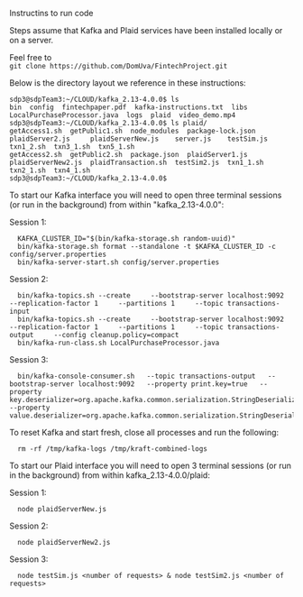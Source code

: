 Instructins to run code

Steps assume that Kafka and Plaid services have been installed locally or on a server.  

Feel free to  
``` git clone https://github.com/DomUva/FintechProject.git ```

Below is the directory layout we reference in these instructions:
  ```
  sdp3@sdpTeam3:~/CLOUD/kafka_2.13-4.0.0$ ls
  bin  config  fintechpaper.pdf  kafka-instructions.txt  libs  LocalPurchaseProcessor.java  logs  plaid  video_demo.mp4
  sdp3@sdpTeam3:~/CLOUD/kafka_2.13-4.0.0$ ls plaid/
  getAccess1.sh  getPublic1.sh  node_modules  package-lock.json  plaidServer2.js     plaidServerNew.js    server.js    testSim.js  txn1_2.sh  txn3_1.sh  txn5_1.sh
  getAccess2.sh  getPublic2.sh  package.json  plaidServer1.js    plaidServerNew2.js  plaidTransaction.sh  testSim2.js  txn1_1.sh   txn2_1.sh  txn4_1.sh
  sdp3@sdpTeam3:~/CLOUD/kafka_2.13-4.0.0$ 
  ```  

To start our Kafka interface you will need to open three terminal sessions (or run in the background) from within "kafka_2.13-4.0.0":  

Session 1:  
```
  KAFKA_CLUSTER_ID="$(bin/kafka-storage.sh random-uuid)"  
  bin/kafka-storage.sh format --standalone -t $KAFKA_CLUSTER_ID -c config/server.properties  
  bin/kafka-server-start.sh config/server.properties  
```
Session 2:  
```
  bin/kafka-topics.sh --create     --bootstrap-server localhost:9092     --replication-factor 1     --partitions 1     --topic transactions-input  
  bin/kafka-topics.sh --create     --bootstrap-server localhost:9092     --replication-factor 1     --partitions 1     --topic transactions-output     --config cleanup.policy=compact  
  bin/kafka-run-class.sh LocalPurchaseProcessor.java   
```
Session 3:  
```
  bin/kafka-console-consumer.sh   --topic transactions-output   --bootstrap-server localhost:9092   --property print.key=true   --property key.deserializer=org.apache.kafka.common.serialization.StringDeserializer   --property value.deserializer=org.apache.kafka.common.serialization.StringDeserializer  
```
To reset Kafka and start fresh, close all processes and run the following:   
```
  rm -rf /tmp/kafka-logs /tmp/kraft-combined-logs  
```


To start our Plaid interface you will need to open 3 terminal sessions (or run in the background) from within kafka_2.13-4.0.0/plaid:  

Session 1:  
```
  node plaidServerNew.js  
```
Session 2: 
```
  node plaidServerNew2.js  
```
Session 3:  
```
  node testSim.js <number of requests> & node testSim2.js <number of requests>  
```


